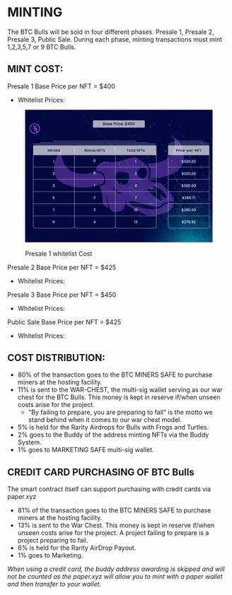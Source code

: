 # MINTING

The BTC Bulls will be sold in four different phases. Presale 1, Presale 2, Presale 3, Public Sale. During each phase, minting transactions must mint 1,2,3,5,7 or 9 BTC Bulls.&#x20;

## MINT COST:

Presale 1 Base Price per NFT = $400

* Whitelist Prices:

<figure><img src="../../.gitbook/assets/designneded-01.jpg" alt=""><figcaption><p>Presale 1 whitelist Cost</p></figcaption></figure>

Presale 2 Base Price per NFT = $425

* Whitelist Prices:



Presale 3 Base Price per NFT = $450

* Whitelist Prices:





Public Sale Base Price per NFT = $425

* Whitelist Prices:

## COST DISTRIBUTION:&#x20;

* 80% of the transaction goes to the BTC MINERS SAFE to purchase miners at the hosting facility.&#x20;
* 11% is sent to the WAR-CHEST, the multi-sig wallet serving as our war chest for the BTC Bulls. This money is kept in reserve if/when unseen costs arise for the project.&#x20;
  * "By failing to prepare, you are preparing to fail" is the motto we stand behind when it comes to our war chest model.
* 5% is held for the Rarity Airdrops for Bulls with Frogs and Turtles.
* 2% goes to the Buddy of the address minting NFTs via the Buddy System.
* 1% goes to MARKETING SAFE multi-sig wallet.&#x20;

## CREDIT CARD PURCHASING OF BTC Bulls

The smart contract itself can support purchasing with credit cards via paper.xyz

* 81% of the transaction goes to the BTC MINERS SAFE to purchase miners at the hosting facility.&#x20;
* 13% is sent to the War Chest. This money is kept in reserve if/when unseen costs arise for the project. A project failing to prepare is a project preparing to fail.&#x20;
* 6% is held for the Rarity AirDrop Payout.
* 1% goes to Marketing.

_When using a credit card, the buddy address awarding is skipped and will not be counted as the paper.xyz will allow you to mint with a paper wallet and then transfer to your wallet._&#x20;
